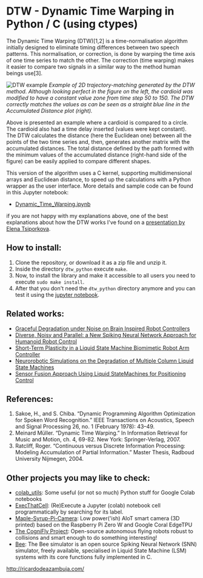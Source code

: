 # DTW - Dynamic Time Warping in Python / C (using ctypes)
The Dynamic Time Warping (DTW)[1,2] is a time-normalisation algorithm initially designed to eliminate timing differences between two speech patterns. This normalisation, or correction, is done by warping the time axis of one time series to match the other. The  correction (time warping) makes it easier to compare two signals in a similar way to the method human beings use[3].

![DTW example](https://github.com/ricardodeazambuja/DTW/blob/master/dtw_cardioid.png)
*Example of 2D trajectory-matching generated by the DTW method. Although looking perfect in the figure on the left, the cardioid was modified to have a constant value zone from time step $50$ to $150$. The DTW correctly matches the values as can be seen as a straight blue line in the Accumulated Distance plot (right).*

Above is presented an example where a cardioid is compared to a circle. The cardioid also had a time delay inserted (values were kept constant). The DTW calculates the distance (here the Euclidean one) between all the points of the two time series and, then, generates another matrix with the accumulated distances. The total distance defined by the path formed with the minimum values of the accumulated distance (right-hand side of the figure) can be easily applied to compare different shapes. 


This version of the algorithm uses a C kernel, supporting multidimensional arrays and Euclidean distance, to speed up the calculations with a Python wrapper as the user interface. More details and sample code can be found in this Jupyter notebook:  
- [Dynamic_Time_Warping.ipynb](https://github.com/ricardodeazambuja/DTW/blob/master/Dynamic_Time_Warping.ipynb)

if you are not happy with my explanations above, one of the best explanations about how the DTW works I've found on a [presentation by Elena Tsiporkova](http://www.mathcs.emory.edu/~lxiong/cs730_s13/share/slides/searching_sigkdd2012_DTW.pdf).

## How to install:
1. Clone the repository, or download it as a zip file and unzip it.
2. Inside the directory `dtw_python` execute `make`.
3. Now, to install the library and make it accessible to all users you need to execute `sudo make install`.
4. After that you don't need the `dtw_python` directory anymore and you can test it using the [jupyter notebook](https://github.com/ricardodeazambuja/DTW/blob/master/Dynamic_Time_Warping.ipynb).

## Related works:  
- [Graceful Degradation under Noise on Brain Inspired Robot Controllers](https://github.com/ricardodeazambuja/ICONIP2016)
- [Diverse, Noisy and Parallel: a New Spiking Neural Network Approach for Humanoid Robot Control](https://github.com/ricardodeazambuja/IJCNN2016)
- [Short-Term Plasticity in a Liquid State Machine Biomimetic Robot Arm Controller](https://github.com/ricardodeazambuja/IJCNN2017)
- [Neurorobotic Simulations on the Degradation of Multiple Column Liquid State Machines](https://github.com/ricardodeazambuja/IJCNN2017-2)
- [Sensor Fusion Approach Using Liquid StateMachines for Positioning Control](https://github.com/ricardodeazambuja/I2MTC2017-LSMFusion)


## References:
1. Sakoe, H., and S. Chiba. “Dynamic Programming Algorithm Optimization for Spoken Word Recognition.” IEEE Transactions on Acoustics, Speech and Signal Processing 26, no. 1 (February 1978): 43–49.
2. Meinard Müller. “Dynamic Time Warping.” In Information Retrieval for Music and Motion, ch. 4, 69-82. New York: Springer-Verlag, 2007.
3. Ratcliff, Roger. “Continuous versus Discrete Information Processing: Modeling Accumulation of Partial Information.” Master Thesis, Radboud University Nijmegen, 2004.  


## Other projects you may like to check:
* [colab_utils](https://github.com/ricardodeazambuja/colab_utils/): Some useful (or not so much) Python stuff for Google Colab notebooks
* [ExecThatCell](https://github.com/ricardodeazambuja/ExecThatCell): (Re)Execute a Jupyter (colab) notebook cell programmatically by searching for its label.
* [Maple-Syrup-Pi-Camera](https://github.com/ricardodeazambuja/Maple-Syrup-Pi-Camera): Low power('ish) AIoT smart camera (3D printed) based on the Raspberry Pi Zero W and Google Coral EdgeTPU
* [The CogniFly Project](https://github.com/thecognifly): Open-source autonomous flying robots robust to collisions and smart enough to do something interesting!
* [Bee](https://github.com/ricardodeazambuja/Bee): The Bee simulator is an open source Spiking Neural Network (SNN) simulator, freely available, specialised in Liquid State Machine (LSM) systems with its core functions fully implemented in C.

http://ricardodeazambuja.com/
